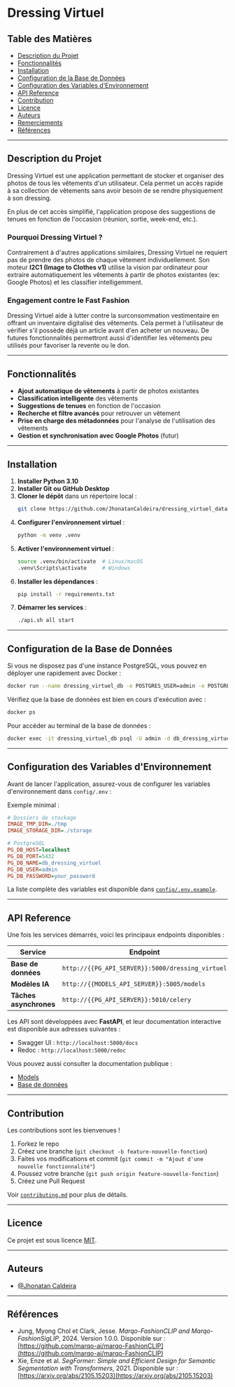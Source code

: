 # Dressing Virtuel

## Table des Matières
- [Description du Projet](#description-du-projet)
- [Fonctionnalités](#fonctionnalités)
- [Installation](#installation)
- [Configuration de la Base de Données](#configuration-de-la-base-de-donnees)
- [Configuration des Variables d'Environnement](#configuration-des-variables-denvironnement)
- [API Reference](#api-reference)
- [Contribution](#contribution)
- [Licence](#licence)
- [Auteurs](#auteurs)
- [Remerciements](#remerciements)
- [Références](#références)

---

## Description du Projet
Dressing Virtuel est une application permettant de stocker et organiser des photos de tous les vêtements d'un utilisateur. Cela permet un accès rapide à sa collection de vêtements sans avoir besoin de se rendre physiquement à son dressing.

En plus de cet accès simplifié, l'application propose des suggestions de tenues en fonction de l'occasion (réunion, sortie, week-end, etc.).

### Pourquoi Dressing Virtuel ?
Contrairement à d'autres applications similaires, Dressing Virtuel ne requiert pas de prendre des photos de chaque vêtement individuellement. Son moteur **I2C1 (Image to Clothes v1)** utilise la vision par ordinateur pour extraire automatiquement les vêtements à partir de photos existantes (ex: Google Photos) et les classifier intelligemment.

### Engagement contre le Fast Fashion
Dressing Virtuel aide à lutter contre la surconsommation vestimentaire en offrant un inventaire digitalisé des vêtements. Cela permet à l'utilisateur de vérifier s'il possède déjà un article avant d'en acheter un nouveau. 
De futures fonctionnalités permettront aussi d'identifier les vêtements peu utilisés pour favoriser la revente ou le don.

---

## Fonctionnalités
- **Ajout automatique de vêtements** à partir de photos existantes
- **Classification intelligente** des vêtements
- **Suggestions de tenues** en fonction de l'occasion
- **Recherche et filtre avancés** pour retrouver un vêtement
- **Prise en charge des métadonnées** pour l'analyse de l'utilisation des vêtements
- **Gestion et synchronisation avec Google Photos** (futur)

---

## Installation

1. **Installer Python 3.10**
2. **Installer Git ou GitHub Desktop**
3. **Cloner le dépôt** dans un répertoire local :
   ```sh
   git clone https://github.com/JhonatanCaldeira/dressing_virtuel_data_collector.git ./
   ```
4. **Configurer l'environnement virtuel** :
   ```sh
   python -m venv .venv
   ```
5. **Activer l'environnement virtuel** :
   ```sh
   source .venv/bin/activate  # Linux/macOS
   .venv\Scripts\activate     # Windows
   ```
6. **Installer les dépendances** :
   ```sh
   pip install -r requirements.txt
   ```
7. **Démarrer les services** :
   ```sh
   ./api.sh all start
   ```

---

## Configuration de la Base de Données
Si vous ne disposez pas d'une instance PostgreSQL, vous pouvez en déployer une rapidement avec Docker :

```sh
docker run --name dressing_virtuel_db -e POSTGRES_USER=admin -e POSTGRES_PASSWORD=your_password -e POSTGRES_DB=db_dressing_virtuel -p 5432:5432 -d jhonatancaldeira/postgres_dressing-virtuel:latest
```

Vérifiez que la base de données est bien en cours d'exécution avec :

```sh
docker ps
```

Pour accéder au terminal de la base de données :
```sh
docker exec -it dressing_virtuel_db psql -U admin -d db_dressing_virtuel
```

---

## Configuration des Variables d'Environnement

Avant de lancer l'application, assurez-vous de configurer les variables d'environnement dans `config/.env` :

Exemple minimal :
```ini
# Dossiers de stockage
IMAGE_TMP_DIR=./tmp
IMAGE_STORAGE_DIR=./storage

# PostgreSQL
PG_DB_HOST=localhost
PG_DB_PORT=5432
PG_DB_NAME=db_dressing_virtuel
PG_DB_USER=admin
PG_DB_PASSWORD=your_password
```

La liste complète des variables est disponible dans [`config/.env.example`](config/.env.example).

---

## API Reference

Une fois les services démarrés, voici les principaux endpoints disponibles :

| Service | Endpoint |
|---------|---------|
| **Base de données** | `http://{{PG_API_SERVER}}:5000/dressing_virtuel` |
| **Modèles IA** | `http://{{MODELS_API_SERVER}}:5005/models` |
| **Tâches asynchrones** | `http://{{PG_API_SERVER}}:5010/celery` |

Les API sont développées avec **FastAPI**, et leur documentation interactive est disponible aux adresses suivantes :

- Swagger UI : `http://localhost:5000/docs`
- Redoc : `http://localhost:5000/redoc`

Vous pouvez aussi consulter la documentation publique :
- [Models](https://app.swaggerhub.com/apis/jcsolutions/models/0.1.0#/)
- [Base de données](https://app.swaggerhub.com/apis/jcsolutions/dressing-virtuel/0.1.0)

---

## Contribution

Les contributions sont les bienvenues !

1. Forkez le repo
2. Créez une branche (`git checkout -b feature-nouvelle-fonction`)
3. Faites vos modifications et commit (`git commit -m "Ajout d'une nouvelle fonctionnalité"`)
4. Poussez votre branche (`git push origin feature-nouvelle-fonction`)
5. Créez une Pull Request

Voir [`contributing.md`](contributing.md) pour plus de détails.

---

## Licence

Ce projet est sous licence [MIT](https://choosealicense.com/licenses/mit/).

---

## Auteurs

- [@Jhonatan Caldeira](https://github.com/JhonatanCaldeira)

---

## Références

- Jung, Myong Chol et Clark, Jesse. *Marqo-FashionCLIP and Marqo-FashionSigLIP*, 2024. Version 1.0.0. Disponible sur : [https://github.com/marqo-ai/marqo-FashionCLIP](https://github.com/marqo-ai/marqo-FashionCLIP)
- Xie, Enze et al. *SegFormer: Simple and Efficient Design for Semantic Segmentation with Transformers*, 2021. Disponible sur : [https://arxiv.org/abs/2105.15203](https://arxiv.org/abs/2105.15203)

